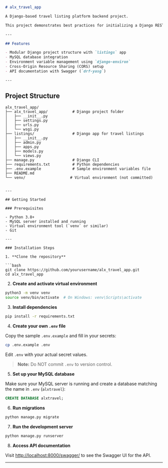 ```markdown
# alx_travel_app

A Django-based travel listing platform backend project.

This project demonstrates best practices for initializing a Django REST API backend with MySQL, environment variables management, CORS, and Swagger API documentation.

---

## Features

- Modular Django project structure with `listings` app
- MySQL database integration
- Environment variable management using `django-environ`
- Cross-Origin Resource Sharing (CORS) setup
- API documentation with Swagger (`drf-yasg`)

---

```
## Project Structure

``` 
alx_travel_app/
├── alx_travel_app/           # Django project folder
│   ├── __init__.py
│   ├── settings.py
│   ├── urls.py
│   └── wsgi.py
├── listings/                 # Django app for travel listings
│   ├── __init__.py
│   ├── admin.py
│   ├── apps.py
│   ├── models.py
│   └── views.py
├── manage.py                 # Django CLI
├── requirements.txt          # Python dependencies
├── .env.example              # Sample environment variables file
├── README.md
└── venv/                    # Virtual environment (not committed)
```


````

---

## Getting Started

### Prerequisites

- Python 3.8+
- MySQL server installed and running
- Virtual environment tool (`venv` or similar)
- Git

---

### Installation Steps

1. **Clone the repository**

```bash
git clone https://github.com/yourusername/alx_travel_app.git
cd alx_travel_app
````

2. **Create and activate virtual environment**

```bash
python3 -m venv venv
source venv/bin/activate  # On Windows: venv\Scripts\activate
```

3. **Install dependencies**

```bash
pip install -r requirements.txt
```

4. **Create your own `.env` file**

Copy the sample `.env.example` and fill in your secrets:

```bash
cp .env.example .env
```

Edit `.env` with your actual secret values.

> **Note:** Do NOT commit `.env` to version control.

5. **Set up your MySQL database**

Make sure your MySQL server is running and create a database matching the name in `.env` (`alxtravel`):

```sql
CREATE DATABASE alxtravel;
```

6. **Run migrations**

```bash
python manage.py migrate
```

7. **Run the development server**

```bash
python manage.py runserver
```

8. **Access API documentation**

Visit [http://localhost:8000/swagger/](http://localhost:8000/swagger/) to see the Swagger UI for the API.

---


